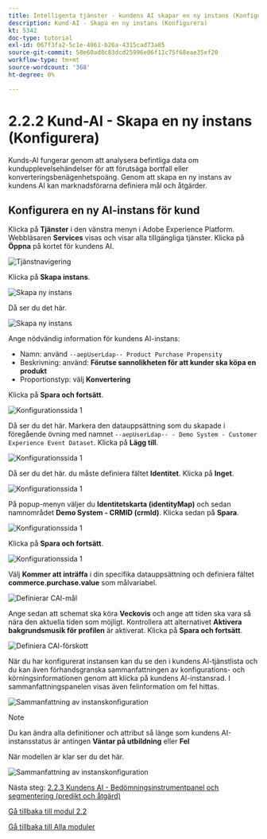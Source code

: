 ```yaml
---
title: Intelligenta tjänster - kundens AI skapar en ny instans (Konfigurera)
description: Kund-AI - Skapa en ny instans (Konfigurera)
kt: 5342
doc-type: tutorial
exl-id: 067f3fa2-5c1e-4861-b26a-4315cad73a85
source-git-commit: 58e60ad8c83dcd25996e06f11c75f68eae35ef20
workflow-type: tm+mt
source-wordcount: '368'
ht-degree: 0%

---
```


# 2.2.2 Kund-AI - Skapa en ny instans (Konfigurera)

Kunds-AI fungerar genom att analysera befintliga data om kundupplevelsehändelser för att förutsäga bortfall eller konverteringsbenägenhetspoäng. Genom att skapa en ny instans av kundens AI kan marknadsförarna definiera mål och åtgärder.

## Konfigurera en ny AI-instans för kund

Klicka på **Tjänster** i den vänstra menyn i Adobe Experience Platform. Webbläsaren **Services** visas och visar alla tillgängliga tjänster. Klicka på **Öppna** på kortet för kundens AI.

![Tjänstnavigering](./images/navigatetoservice.png)

Klicka på **Skapa instans**.

![Skapa ny instans](./images/createnewinstance.png)

Då ser du det här.

![Skapa ny instans](./images/custai1.png)


Ange nödvändig information för kundens AI-instans:

- Namn: använd `--aepUserLdap-- Product Purchase Propensity`
- Beskrivning: använd: **Förutse sannolikheten för att kunder ska köpa en produkt**
- Proportionstyp: välj **Konvertering**

Klicka på **Spara och fortsätt**.

![Konfigurationssida 1](./images/setuppage1.png)

Då ser du det här. Markera den datauppsättning som du skapade i föregående övning med namnet `--aepUserLdap-- - Demo System - Customer Experience Event Dataset`. Klicka på **Lägg till**.

![Konfigurationssida 1](./images/custai2.png)

Då ser du det här. du måste definiera fältet **Identitet**. Klicka på **Inget**.

![Konfigurationssida 1](./images/custai2a.png)

På popup-menyn väljer du **Identitetskarta (identityMap)** och sedan namnområdet **Demo System - CRMID (crmId)**. Klicka sedan på **Spara**.

![Konfigurationssida 1](./images/custai2b.png)

Klicka på **Spara och fortsätt**.

![Konfigurationssida 1](./images/custai2c.png)

Välj **Kommer att inträffa** i din specifika datauppsättning och definiera fältet **commerce.purchase.value** som målvariabel.

![Definierar CAI-mål](./images/caidefinegoal.png)

Ange sedan att schemat ska köra **Veckovis** och ange att tiden ska vara så nära den aktuella tiden som möjligt. Kontrollera att alternativet **Aktivera bakgrundsmusik för profilen** är aktiverat. Klicka på **Spara och fortsätt**.

![Definiera CAI-förskott](./images/caiadvancepage.png)

När du har konfigurerat instansen kan du se den i kundens AI-tjänstlista och du kan även förhandsgranska sammanfattningen av konfigurations- och körningsinformationen genom att klicka på kundens AI-instansrad. I sammanfattningspanelen visas även felinformation om fel hittas.

![Sammanfattning av instanskonfiguration](./images/caiinstancesummary.png)

>[!NOTE]
>
>Du kan ändra alla definitioner och attribut så länge som kundens AI-instansstatus är antingen **Väntar på utbildning** eller **Fel**

När modellen är klar ser du det här.

![Sammanfattning av instanskonfiguration](./images/caiinstancesummary1.png)


Nästa steg: [2.2.3 Kundens AI - Bedömningsinstrumentpanel och segmentering (predikt och åtgärd)](./ex3.md)

[Gå tillbaka till modul 2.2](./intelligent-services.md)

[Gå tillbaka till Alla moduler](./../../../overview.md)
